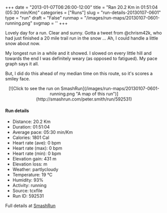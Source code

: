 +++
date = "2013-01-07T06:26:00-12:00"
title = "Ran 20.2 Km in 01:51:04 (05:30 min/Km)"
categories = ["Runs"]
slug = "run-details-20130107-0601"
type = "run"
draft = "False"
runmap = "/images/run-maps/20130107-0601-running.png"
svgmap = '<polyline points="100 44, 100 43, 97 44, 96 44, 96 45, 95 45, 93 46, 92 47, 88 50, 86 51, 83 52, 82 52, 77 51, 73 51, 67 52, 61 51, 55 53, 55 54, 53 55, 50 55, 50 54, 48 54, 46 55, 45 56, 45 55, 43 55, 37 54, 24 55, 19 54, 16 54, 13 53, 7 49, 6 48, 3 45, 2 44, 0 43, 2 44, 3 45, 6 49, 10 51, 13 52, 14 53, 18 54, 25 55, 37 54, 43 55, 45 55, 45 56, 46 55, 48 54, 49 55, 50 55, 53 55, 55 54, 56 53, 60 52, 67 52, 73 51, 84 52, 87 51, 95 45, 96 45, 97 44, 98 43">'
+++

Lovely day for a run. Clear and sunny. Gotta a tweet from @chrism42k, who had just finished a 20 mile trail run in the snow ...  Ah, I could handle a little snow about now. 

My longest run in a while and it showed. I slowed on every little hill and towards the end I was definitely weary (as opposed to fatigued). My pace graph says it all. 

But, I did do this ahead of my median time on this route, so it's scores a smiley face. 

<!--more-->

<center>
[![Click to see the run on SmashRun](/images/run-maps/20130107-0601-running.png "A map of this run")](http://smashrun.com/peter.smith/run/592531)
</center>

#### Run details

* Distance: 20.2 Km
* Duration: 01:51:04
* Average pace: 05:30 min/Km
* Calories: 1801 Cal
* Heart rate (ave): 0 bpm
* Heart rate (max): 0 bpm
* Heart rate (min): 0 bpm
* Elevation gain: 431 m
* Elevation loss:  m
* Weather: partlycloudy
* Temperature: 19 &deg;C
* Humidity: 93%
* Activity: running
* Source: tcxfile
* Run ID: 592531

Full details at [SmashRun](http://smashrun.com/peter.smith/run/592531)